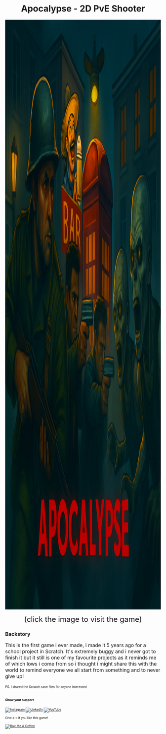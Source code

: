 <h1 align="center">
  Apocalypse - 2D PvE Shooter <br/>
</h1>

<a href="https://scratch.mit.edu/projects/1224376770" target="_blank"><img src="game-thumbnail.png" height= "1900px" width= "904px" ></a> 

<p align="center"><font size="5">(click the image to visit the game)</font></p>

### Backstory

<p align="left"><font size="3"> This is the first game i ever made, i made it 5 years ago for a school project in Scratch.
  It's extremely buggy and i never got to finish it but it still is one of my favourite projects as it reminds me 
  of which lows i come from so i thought i might share this with the 
  world to remind everyone we all start from something and to never give up!</font></p>
  
<p align="left"><font size="1"> PS. I shared the Scratch save files for anyone interested
  

### Show your support

[![Instagram](https://img.shields.io/badge/Instagram-%23E4405F.svg?logo=Instagram&logoColor=white)](https://instagram.com/armsulaj) [![LinkedIn](https://img.shields.io/badge/LinkedIn-%230077B5.svg?logo=linkedin&logoColor=white)](https://www.linkedin.com/in/armendsulaj/) [![YouTube](https://img.shields.io/badge/YouTube-%23FF0000.svg?logo=YouTube&logoColor=white)](https://youtube.com/@Redissh) 

Give a ⭐ if you like this game!

<a href="https://www.buymeacoffee.com/soumyajit4419" target="_blank"><img src="https://cdn.buymeacoffee.com/buttons/v2/default-violet.png" alt="Buy Me A Coffee" height= "60px" width= "217px" ></a>

